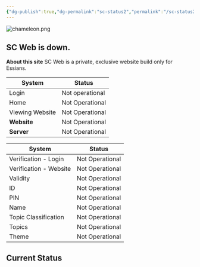 ```yaml
---
{"dg-publish":true,"dg-permalink":"sc-status2","permalink":"/sc-status2/"}
---
```


![chameleon.png](/img/user/chameleon.png)
## SC Web is <red>down</red>.

**About this site**
SC Web is a private, exclusive website build only for Essians.

| System          | Status                     |
| --------------- | -------------------------- |
| Login           | <red>Not operational</red> |
| Home            | <red>Not Operational</red> |
| Viewing Website | <red>Not Operational</red> |
| **Website**     | <red>Not Operational</red> |
| **Server**      | <red>Not Operational</red> |

| System                 | Status                     |
| ---------------------- | -------------------------- |
| Verification - Login   | <red>Not Operational</red> |
| Verification - Website | <red>Not Operational</red> |
| Validity               | <red>Not Operational</red> |
| ID                     | <red>Not Operational</red> |
| PIN                    | <red>Not Operational</red> |
| Name                   | <red>Not Operational</red> |
| Topic Classification   | <red>Not Operational</red> |
| Topics                 | <red>Not Operational</red> |
| Theme                  | <red>Not Operational</red> |
## Current Status